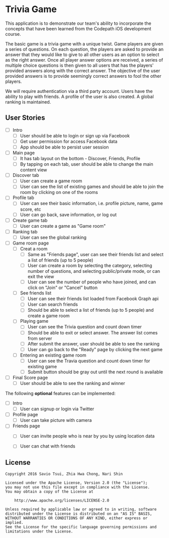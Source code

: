 # Trivia Game

This application is to demonstrate our team's ability to incorporate the concepts that have been learned from the Codepath iOS development course.

The basic game is a trivia game with a unique twist.  Game players are given a series of questions. On each question, the players are asked to provide an answer that they would like to give to all other users as an option to select as the right answer.  Once all player answer options are received, a series of multiple choice questions is then given to all users that has the players' provided answers along with the correct answer.  The objective of the user provided answers is to provide seemingly correct answers to fool the other players.

We will require authentication via a third party account.  Users have the ability to play with friends.  A profile of the user is also created. A global ranking is maintained.

## User Stories

- [ ] Intro
   - [ ] User should be able to login or sign up via Facebook
   - [ ] Get user permission for access Facebook data
   - [ ] App should be able to persist user session
- [ ] Main page
   - [ ] It has tab layout on the bottom - Discover, Friends, Profile
   - [ ] By tapping on each tab, user should be able to change the main content view
- [ ] Discover tab
   - [ ] User can create a game room
   - [ ] User can see the list of existing games and should be able to join the room by clicking on one of the rooms
- [ ] Profile tab
   - [ ] User can see their basic information, i.e. profile picture, name, game score, etc
   - [ ] User can go back, save information, or log out
- [ ] Create game tab
   - [ ] User can create a game as "Game room"
- [ ] Ranking tab
   - [ ] User can see the global ranking
- [ ] Game room page
   - [ ] Creat a room
      - [ ] Same as "Friends page", user can see their friends list and select a list of friends (up to 5 people)
      - [ ] User can create a room by selecting the category, selecting number of questions, and selecting public/private mode, or can exit the view
      - [ ] User can see the number of people who have joined, and can click on "Join" or "Cancel" button
   - [ ] See friends list
      - [ ] User can see their friends list loaded from Facebook Graph api
      - [ ] User can search friends
      - [ ] Should be able to select a list of friends (up to 5 people) and create a game room
   - [ ] Playing game
      - [ ] User can see the Trivia question and count down timer
      - [ ] Should be able to exit or select answer. The answer list comes from server
      - [ ] After submit the answer, user should be able to see the ranking
      - [ ] User can go back to the "Ready" page by clicking the next game
   - [ ] Entering an existing game room
      - [ ] User can see the Travia question and count down timer for existing game
      - [ ] Submit button should be gray out until the next round is available
- [ ] Final Score page
   - [ ] User should be able to see the ranking and winner

The following **optional** features can be implemented:

- [ ] Intro
   - [ ] User can signup or login via Twitter
- [ ] Profile page
   - [ ] User can take picture with camera
- [ ] Friends page
   - [ ] User can invite people who is near by you by using location data
   - [ ] User can chat with friends


## License

    Copyright 2016 Savio Tsui, Zhia Hwa Chong, Nari Shin

    Licensed under the Apache License, Version 2.0 (the "License");
    you may not use this file except in compliance with the License.
    You may obtain a copy of the License at

        http://www.apache.org/licenses/LICENSE-2.0

    Unless required by applicable law or agreed to in writing, software
    distributed under the License is distributed on an "AS IS" BASIS,
    WITHOUT WARRANTIES OR CONDITIONS OF ANY KIND, either express or implied.
    See the License for the specific language governing permissions and
    limitations under the License.
